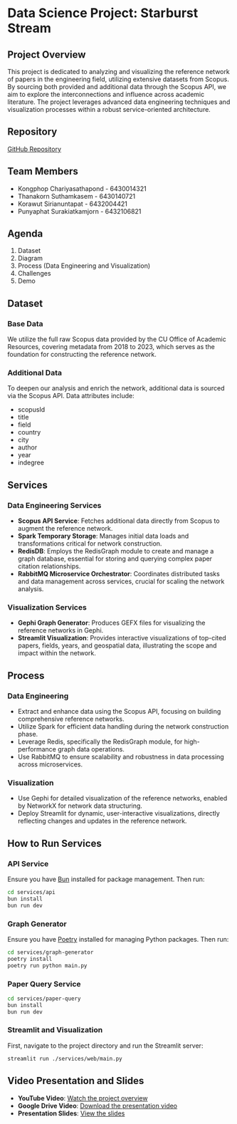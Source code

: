 # Data Science Project: Starburst Stream

## Project Overview

This project is dedicated to analyzing and visualizing the reference network of papers in the engineering field, utilizing extensive datasets from Scopus. By sourcing both provided and additional data through the Scopus API, we aim to explore the interconnections and influence across academic literature. The project leverages advanced data engineering techniques and visualization processes within a robust service-oriented architecture.

## Repository

[GitHub Repository](https://github.com/700-38/paper-reference-graph)

## Team Members

- Kongphop Chariyasathapond - 6430014321
- Thanakorn Suthamkasem - 6430140721
- Korawut Sirianuntapat - 6432004421
- Punyaphat Surakiatkamjorn - 6432106821

## Agenda

1. Dataset
2. Diagram
3. Process (Data Engineering and Visualization)
4. Challenges
5. Demo

## Dataset

### Base Data

We utilize the full raw Scopus data provided by the CU Office of Academic Resources, covering metadata from 2018 to 2023, which serves as the foundation for constructing the reference network.

### Additional Data

To deepen our analysis and enrich the network, additional data is sourced via the Scopus API. Data attributes include:

- scopusId
- title
- field
- country
- city
- author
- year
- indegree

## Services

### Data Engineering Services

- **Scopus API Service**: Fetches additional data directly from Scopus to augment the reference network.
- **Spark Temporary Storage**: Manages initial data loads and transformations critical for network construction.
- **RedisDB**: Employs the RedisGraph module to create and manage a graph database, essential for storing and querying complex paper citation relationships.
- **RabbitMQ Microservice Orchestrator**: Coordinates distributed tasks and data management across services, crucial for scaling the network analysis.

### Visualization Services

- **Gephi Graph Generator**: Produces GEFX files for visualizing the reference networks in Gephi.
- **Streamlit Visualization**: Provides interactive visualizations of top-cited papers, fields, years, and geospatial data, illustrating the scope and impact within the network.

## Process

### Data Engineering

- Extract and enhance data using the Scopus API, focusing on building comprehensive reference networks.
- Utilize Spark for efficient data handling during the network construction phase.
- Leverage Redis, specifically the RedisGraph module, for high-performance graph data operations.
- Use RabbitMQ to ensure scalability and robustness in data processing across microservices.

### Visualization

- Use Gephi for detailed visualization of the reference networks, enabled by NetworkX for network data structuring.
- Deploy Streamlit for dynamic, user-interactive visualizations, directly reflecting changes and updates in the reference network.

## How to Run Services

### API Service

Ensure you have [Bun](https://bun.sh/) installed for package management. Then run:

```bash
cd services/api
bun install
bun run dev
```

### Graph Generator

Ensure you have [Poetry](https://python-poetry.org/docs/) installed for managing Python packages. Then run:

```bash
cd services/graph-generator
poetry install
poetry run python main.py
```

### Paper Query Service

```bash
cd services/paper-query
bun install
bun run dev
```

### Streamlit and Visualization

First, navigate to the project directory and run the Streamlit server:

```bash
streamlit run ./services/web/main.py
```

## Video Presentation and Slides

- **YouTube Video**: [Watch the project overview](https://youtu.be/HKs9PnjKTgU)
- **Google Drive Video**: [Download the presentation video](https://drive.google.com/file/d/1OskQcEO15LlRUjg391b4Ky-dPo1_lnDs/view?usp=sharing)
- **Presentation Slides**: [View the slides](https://drive.google.com/file/d/1gf8eh-wFCF5MtY0olr7oFKcjujk43QZ2/view?usp=sharing)
